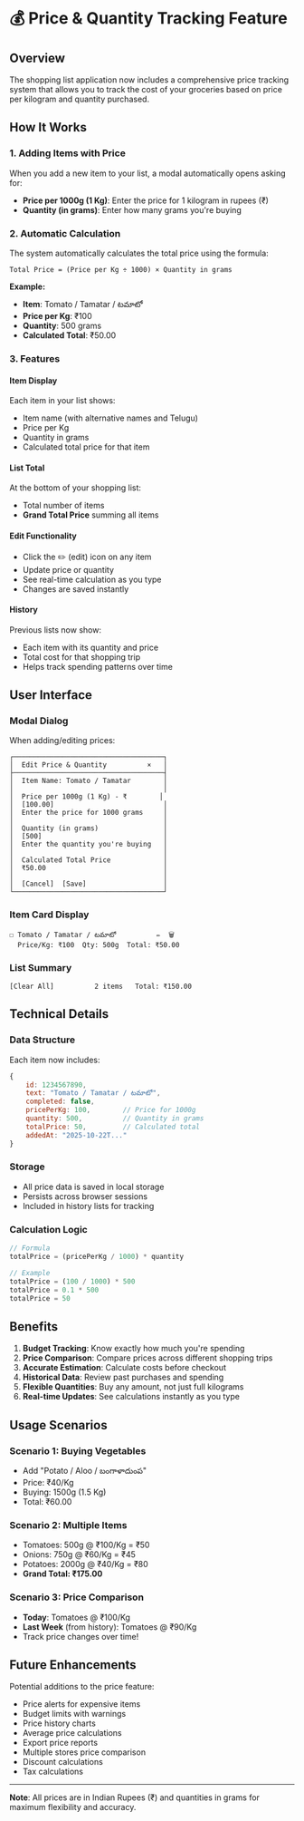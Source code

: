 # 💰 Price & Quantity Tracking Feature

## Overview
The shopping list application now includes a comprehensive price tracking system that allows you to track the cost of your groceries based on price per kilogram and quantity purchased.

## How It Works

### 1. **Adding Items with Price**
When you add a new item to your list, a modal automatically opens asking for:
- **Price per 1000g (1 Kg)**: Enter the price for 1 kilogram in rupees (₹)
- **Quantity (in grams)**: Enter how many grams you're buying

### 2. **Automatic Calculation**
The system automatically calculates the total price using the formula:
```
Total Price = (Price per Kg ÷ 1000) × Quantity in grams
```

**Example:**
- **Item**: Tomato / Tamatar / టమాటో
- **Price per Kg**: ₹100
- **Quantity**: 500 grams
- **Calculated Total**: ₹50.00

### 3. **Features**

#### Item Display
Each item in your list shows:
- Item name (with alternative names and Telugu)
- Price per Kg
- Quantity in grams
- Calculated total price for that item

#### List Total
At the bottom of your shopping list:
- Total number of items
- **Grand Total Price** summing all items

#### Edit Functionality
- Click the ✏️ (edit) icon on any item
- Update price or quantity
- See real-time calculation as you type
- Changes are saved instantly

#### History
Previous lists now show:
- Each item with its quantity and price
- Total cost for that shopping trip
- Helps track spending patterns over time

## User Interface

### Modal Dialog
When adding/editing prices:
```
┌─────────────────────────────────────┐
│  Edit Price & Quantity          ×   │
├─────────────────────────────────────┤
│  Item Name: Tomato / Tamatar        │
│                                     │
│  Price per 1000g (1 Kg) - ₹        │
│  [100.00]                           │
│  Enter the price for 1000 grams     │
│                                     │
│  Quantity (in grams)                │
│  [500]                              │
│  Enter the quantity you're buying   │
│                                     │
│  Calculated Total Price             │
│  ₹50.00                             │
│                                     │
│  [Cancel]  [Save]                   │
└─────────────────────────────────────┘
```

### Item Card Display
```
☐ Tomato / Tamatar / టమాటో          ✏️  🗑️
  Price/Kg: ₹100  Qty: 500g  Total: ₹50.00
```

### List Summary
```
[Clear All]          2 items   Total: ₹150.00
```

## Technical Details

### Data Structure
Each item now includes:
```javascript
{
    id: 1234567890,
    text: "Tomato / Tamatar / టమాటో",
    completed: false,
    pricePerKg: 100,        // Price for 1000g
    quantity: 500,          // Quantity in grams
    totalPrice: 50,         // Calculated total
    addedAt: "2025-10-22T..."
}
```

### Storage
- All price data is saved in local storage
- Persists across browser sessions
- Included in history lists for tracking

### Calculation Logic
```javascript
// Formula
totalPrice = (pricePerKg / 1000) * quantity

// Example
totalPrice = (100 / 1000) * 500
totalPrice = 0.1 * 500
totalPrice = 50
```

## Benefits

1. **Budget Tracking**: Know exactly how much you're spending
2. **Price Comparison**: Compare prices across different shopping trips
3. **Accurate Estimation**: Calculate costs before checkout
4. **Historical Data**: Review past purchases and spending
5. **Flexible Quantities**: Buy any amount, not just full kilograms
6. **Real-time Updates**: See calculations instantly as you type

## Usage Scenarios

### Scenario 1: Buying Vegetables
- Add "Potato / Aloo / బంగాళాదుంప"
- Price: ₹40/Kg
- Buying: 1500g (1.5 Kg)
- Total: ₹60.00

### Scenario 2: Multiple Items
- Tomatoes: 500g @ ₹100/Kg = ₹50
- Onions: 750g @ ₹60/Kg = ₹45
- Potatoes: 2000g @ ₹40/Kg = ₹80
- **Grand Total: ₹175.00**

### Scenario 3: Price Comparison
- **Today**: Tomatoes @ ₹100/Kg
- **Last Week** (from history): Tomatoes @ ₹90/Kg
- Track price changes over time!

## Future Enhancements

Potential additions to the price feature:
- Price alerts for expensive items
- Budget limits with warnings
- Price history charts
- Average price calculations
- Export price reports
- Multiple stores price comparison
- Discount calculations
- Tax calculations

---

**Note**: All prices are in Indian Rupees (₹) and quantities in grams for maximum flexibility and accuracy.

